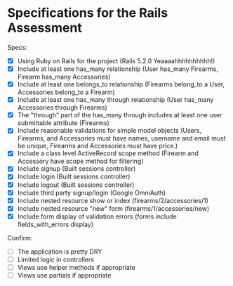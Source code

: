 # Specifications for the Rails Assessment

Specs:
- [x] Using Ruby on Rails for the project (Rails 5.2.0 Yeaaaahhhhhhhhhh!)
- [x] Include at least one has_many relationship (User has_many Firearms, Firearm has_many Accessories)
- [x] Include at least one belongs_to relationship (Firearms belong_to a User, Accessories belong_to a Firearm)
- [x] Include at least one has_many through relationship (User has_many Accessories through Firearms)
- [x] The "through" part of the has_many through includes at least one user submittable attribute (Firearms)
- [x] Include reasonable validations for simple model objects (Users, Firearms, and Accessories must have names, username and email must be unique, Firearms and Accessories must have price.)
- [x] Include a class level ActiveRecord scope method (Firearm and Accessory have scope method for filtering)
- [x] Include signup (Built sessions controller)
- [x] Include login (Built sessions controller)
- [x] Include logout (Built sessions controller)
- [x] Include third party signup/login (Google OmniAuth)
- [x] Include nested resource show or index (firearms/2/accessories/1)
- [x] Include nested resource "new" form (firearms/1/accessories/new)
- [X] Include form display of validation errors (forms include fields_with_errors display)

Confirm:
- [ ] The application is pretty DRY
- [ ] Limited logic in controllers
- [ ] Views use helper methods if appropriate
- [ ] Views use partials if appropriate